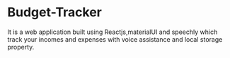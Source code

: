 # Budget-Tracker

It is a web application built using Reactjs,materialUI and speechly which track your incomes and expenses with voice assistance and local storage property.

